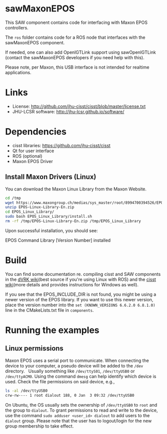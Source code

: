 # sawMaxonEPOS

This SAW component contains code for interfacing with Maxon EPOS controllers.

The `ros` folder contains code for a ROS node that interfaces with the sawMaxonEPOS component.

If needed, one can also add OpenIGTLink support using sawOpenIGTLink (contact the sawMaxonEPOS developers if you need help with this).

Please note, per Maxon, this USB interface is not intended for realtime applications.

# Links
 * License: http://github.com/jhu-cisst/cisst/blob/master/license.txt
 * JHU-LCSR software: http://jhu-lcsr.github.io/software/

# Dependencies
 * cisst libraries: https://github.com/jhu-cisst/cisst
 * Qt for user interface
 * ROS (optional)
 * Maxon EPOS Driver

## Install Maxon Drivers (Linux)
You can download the Maxon Linux Library from the Maxon Website.

```bash
cd /tmp
wget https://www.maxongroup.ch/medias/sys_master/root/8994700394526/EPOS-Linux-Library-En.zip
unzip EPOS-Linux-Library-En.zip
cd EPOS_Linux_Library/
sudo bash EPOS_Linux_Library/install.sh
rm -rf /tmp/EPOS-Linux-Library-En.zip /tmp/EPOS_Linux_Library
```

Upon successful installation, you should see:

EPOS Command Library [Version Number] installed
# Build

You can find some documentation re. compiling cisst and SAW components in the [dVRK wiki](https://github.com/jhu-dvrk/sawIntuitiveResearchKit/wiki/CatkinBuild#catkin-build-and-rosinstall)(best source if you're using Linux with ROS) and the [cisst wiki](https://github.com/jhu-cisst/cisst/wiki/Compiling-cisst-and-SAW-with-CMake)(more details and provides instructions for Windows as well).

If you see that the EPOS_INCLUDE_DIR is not found, you might be using a newer version of the EPOS library. If you want to use this newer version, place the version number into the ```set (KNOWN_VERSIONS 6.6.2.0 6.8.1.0)``` line in the CMakeLists.txt file in ```components```. 


<!-- For Linux with ROS, we provide a rosinstall file to retrieve all the git repositories you need for sawMaxonEPOS:
```
wstool merge https://raw.githubusercontent.com/jhu-saw/sawMaxonEPOS/devel/ros/ndi_tracker.rosinstall
``` -->

# Running the examples

## Linux permissions

Maxon EPOS uses a serial port to communicate.  When connecting the device to your computer, a pseudo device will be added to the `/dev` directory.   Usually something like `/dev/ttyS01`, `/dev/ttyUSB0` or `/dev/ttyACM0`.  Using the command `dmesg` can help identify which device is used.  Check the file permissions on said device, e.g.,
```sh
ls -al /dev/ttyUSB0
crw-rw---- 1 root dialout 188, 0 Jan  3 09:32 /dev/ttyUSB0
```
On Ubuntu, the OS usually sets the ownership of `/dev/ttyUSB0` to `root` and the group to `dialout`.   To grant permissions to read and write to the device, use the command `sudo adduser <user_id> dialout` to add users to the `dialout` group.   Please note that the user has to logout/login for the new group membership to take effect.
